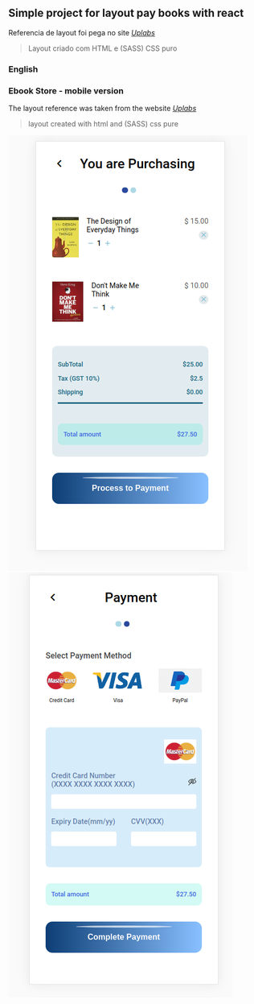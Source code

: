 ## Simple project for layout pay books with react

Referencia de layout foi pega no site *[Uplabs](https://www.uplabs.com/)*

> Layout criado com HTML e (SASS) CSS puro

### English
### Ebook Store - mobile version

The layout reference was taken from the website *[Uplabs](https://www.uplabs.com/)*

> layout created with html and (SASS) css pure

![Imagem do layout](/pay-books-1.png "ebook store")
![Imagem do layout](/pay-books-2.png "ebook store")
